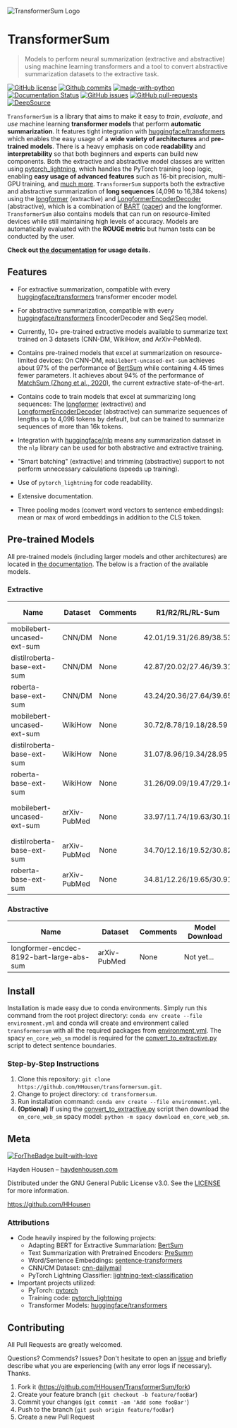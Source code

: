 ![TransformerSum Logo](doc/_static/logo.png)

# TransformerSum
> Models to perform neural summarization (extractive and abstractive) using machine learning transformers and a tool to convert abstractive summarization datasets to the extractive task.

[![GitHub license](https://img.shields.io/github/license/HHousen/TransformerSum.svg)](https://github.com/HHousen/TransformerSum/blob/master/LICENSE) [![Github commits](https://img.shields.io/github/last-commit/HHousen/TransformerSum.svg)](https://github.com/HHousen/TransformerSum/commits/master) [![made-with-python](https://img.shields.io/badge/Made%20with-Python-1f425f.svg)](https://www.python.org/) [![Documentation Status](https://readthedocs.org/projects/transformersum/badge/?version=latest)](https://transformersum.readthedocs.io/en/latest/?badge=latest) [![GitHub issues](https://img.shields.io/github/issues/HHousen/TransformerSum.svg)](https://GitHub.com/HHousen/TransformerSum/issues/) [![GitHub pull-requests](https://img.shields.io/github/issues-pr/HHousen/TransformerSum.svg)](https://GitHub.com/HHousen/TransformerSum/pull/) [![DeepSource](https://static.deepsource.io/deepsource-badge-light-mini.svg)](https://deepsource.io/gh/HHousen/TransformerSum/?ref=repository-badge)

`TransformerSum` is a library that aims to make it easy to *train*, *evaluate*, and *use* machine learning **transformer models** that perform **automatic summarization**. It features tight integration with [huggingface/transformers](https://github.com/huggingface/transformers) which enables the easy usage of a **wide variety of architectures** and **pre-trained models**. There is a heavy emphasis on code **readability** and **interpretability** so that both beginners and experts can build new components. Both the extractive and abstractive model classes are written using [pytorch_lightning](https://github.com/PyTorchLightning/pytorch-lightning), which handles the PyTorch training loop logic, enabling **easy usage of advanced features** such as 16-bit precision, multi-GPU training, and [much more](https://pytorch-lightning.readthedocs.io/). `TransformerSum` supports both the extractive and abstractive summarization of **long sequences** (4,096 to 16,384 tokens) using the [longformer](https://huggingface.co/transformers/model_doc/longformer.html) (extractive) and [LongformerEncoderDecoder](https://github.com/allenai/longformer/tree/encoderdecoder) (abstractive), which is a combination of [BART](https://huggingface.co/transformers/model_doc/bart.html) ([paper](https://arxiv.org/abs/1910.13461)) and the longformer. `TransformerSum` also contains models that can run on resource-limited devices while still maintaining high levels of accuracy. Models are automatically evaluated with the **ROUGE metric** but human tests can be conducted by the user.

**Check out [the documentation](https://transformersum.readthedocs.io/en/latest) for usage details.**

## Features

* For extractive summarization, compatible with every [huggingface/transformers](https://github.com/huggingface/transformers) transformer encoder model.
* For abstractive summarization, compatible with every [huggingface/transformers](https://github.com/huggingface/transformers) EncoderDecoder and Seq2Seq model.
* Currently, 10+ pre-trained extractive models available to summarize text trained on 3 datasets (CNN-DM, WikiHow, and ArXiv-PebMed).

* Contains pre-trained models that excel at summarization on resource-limited devices: On CNN-DM, ``mobilebert-uncased-ext-sum`` achieves about 97% of the performance of [BertSum](https://arxiv.org/abs/1903.10318) while containing 4.45 times fewer parameters. It achieves about 94% of the performance of [MatchSum (Zhong et al., 2020)](https://arxiv.org/abs/2004.08795), the current extractive state-of-the-art.
* Contains code to train models that excel at summarizing long sequences: The [longformer](https://huggingface.co/transformers/model_doc/longformer.html) (extractive) and [LongformerEncoderDecoder](https://github.com/allenai/longformer/tree/encoderdecoder) (abstractive) can summarize sequences of lengths up to 4,096 tokens by default, but can be trained to summarize sequences of more than 16k tokens.

* Integration with [huggingface/nlp](https://github.com/huggingface/nlp) means any summarization dataset in the `nlp` library can be used for both abstractive and extractive training.
* "Smart batching" (extractive) and trimming (abstractive) support to not perform unnecessary calculations (speeds up training).
* Use of `pytorch_lightning` for code readability.
* Extensive documentation.
* Three pooling modes (convert word vectors to sentence embeddings): mean or max of word embeddings in addition to the CLS token.

## Pre-trained Models

All pre-trained models (including larger models and other architectures) are located in [the documentation](https://transformersum.readthedocs.io/en/latest). The below is a fraction of the available models.

### Extractive

| Name | Dataset | Comments | R1/R2/RL/RL-Sum | Model Download | Data Download |
|-|-|-|-|-|-|
| mobilebert-uncased-ext-sum | CNN/DM | None | 42.01/19.31/26.89/38.53 | [Model](https://huggingface.co/HHousen/TransformerSum/blob/main/CNN-DM/models/mobilebert-uncased_8e-5/epoch=3.ckpt) | [CNN/DM Bert Uncased](https://huggingface.co/HHousen/TransformerSum/blob/main/CNN-DM/cnn_dm_pt_lists_5000/bert-base-uncased/bert-base-uncased.tar.gz) |
| distilroberta-base-ext-sum | CNN/DM | None | 42.87/20.02/27.46/39.31 | [Model](https://huggingface.co/HHousen/TransformerSum/blob/main/CNN-DM/models/distilroberta-base/epoch=3.ckpt) | [CNN/DM Roberta](https://huggingface.co/HHousen/TransformerSum/blob/main/CNN-DM/cnn_dm_pt_lists_5000/roberta-base/roberta-base.tar.gz) |
| roberta-base-ext-sum | CNN/DM | None | 43.24/20.36/27.64/39.65 | [Model](https://huggingface.co/HHousen/TransformerSum/blob/main/CNN-DM/models/roberta-base/epoch=3.ckpt) | [CNN/DM Roberta](https://huggingface.co/HHousen/TransformerSum/blob/main/CNN-DM/cnn_dm_pt_lists_5000/roberta-base/roberta-base.tar.gz) |
| mobilebert-uncased-ext-sum | WikiHow | None | 30.72/8.78/19.18/28.59 | [Model](https://huggingface.co/HHousen/TransformerSum/blob/main/WikiHow/models/mobilebert-uncased/epoch=3.ckpt) | [WikiHow Bert Uncased](https://huggingface.co/HHousen/TransformerSum/blob/main/WikiHow/wikihow_pt_lists_5000/bert-base-uncased/bert-base-uncased.tar.gz) |
| distilroberta-base-ext-sum | WikiHow | None | 31.07/8.96/19.34/28.95 | [Model](https://huggingface.co/HHousen/TransformerSum/blob/main/WikiHow/models/distilroberta-base/epoch=3.ckpt) | [WikiHow Roberta](https://huggingface.co/HHousen/TransformerSum/blob/main/WikiHow/wikihow_pt_lists_5000/roberta-base/roberta-base.tar.gz) |
| roberta-base-ext-sum | WikiHow | None | 31.26/09.09/19.47/29.14 | [Model](https://huggingface.co/HHousen/TransformerSum/blob/main/WikiHow/models/roberta-base/epoch=2.ckpt) | [WikiHow Roberta](https://huggingface.co/HHousen/TransformerSum/blob/main/WikiHow/wikihow_pt_lists_5000/roberta-base/roberta-base.tar.gz) |
| mobilebert-uncased-ext-sum | arXiv-PubMed | None | 33.97/11.74/19.63/30.19 | [Model](https://huggingface.co/HHousen/TransformerSum/blob/main/arXiv-PubMed/models/mobilebert-uncased/epoch=3.ckpt) | [arXiv-PubMed Bert Uncased](https://huggingface.co/HHousen/TransformerSum/blob/main/arXiv-PubMed/arxiv-pubmed_pt_lists_5000/bert-base-uncased/bert-base-uncased.tar.gz) |
| distilroberta-base-ext-sum | arXiv-PubMed | None | 34.70/12.16/19.52/30.82 | [Model](https://huggingface.co/HHousen/TransformerSum/blob/main/arXiv-PubMed/models/distilroberta-base/epoch=3.ckpt) | [arXiv-PubMed Roberta](https://huggingface.co/HHousen/TransformerSum/blob/main/arXiv-PubMed/arxiv-pubmed_pt_lists_5000/roberta-base/roberta-base.tar.gz) |
| roberta-base-ext-sum | arXiv-PubMed | None | 34.81/12.26/19.65/30.91 | [Model](https://huggingface.co/HHousen/TransformerSum/blob/main/arXiv-PubMed/models/roberta-base/epoch=2.ckpt) | [arXiv-PubMed Roberta](https://huggingface.co/HHousen/TransformerSum/blob/main/arXiv-PubMed/arxiv-pubmed_pt_lists_5000/roberta-base/roberta-base.tar.gz) |

### Abstractive

| Name | Dataset | Comments | Model Download |
|-|-|-|-|
| longformer-encdec-8192-bart-large-abs-sum | arXiv-PubMed | None | Not yet... |

## Install

Installation is made easy due to conda environments. Simply run this command from the root project directory: `conda env create --file environment.yml` and conda will create and environment called `transformersum` with all the required packages from [environment.yml](environment.yml). The spacy `en_core_web_sm` model is required for the [convert_to_extractive.py](convert_to_extractive.py) script to detect sentence boundaries.

### Step-by-Step Instructions

1. Clone this repository: `git clone https://github.com/HHousen/transformersum.git`.
2. Change to project directory: `cd transformersum`.
3. Run installation command: `conda env create --file environment.yml`.
4. **(Optional)** If using the [convert_to_extractive.py](convert_to_extractive.py) script then download the `en_core_web_sm` spacy model: `python -m spacy download en_core_web_sm`.

## Meta

[![ForTheBadge built-with-love](https://ForTheBadge.com/images/badges/built-with-love.svg)](https://GitHub.com/HHousen/)

Hayden Housen – [haydenhousen.com](https://haydenhousen.com)

Distributed under the GNU General Public License v3.0. See the [LICENSE](LICENSE) for more information.

<https://github.com/HHousen>

### Attributions

* Code heavily inspired by the following projects:
  * Adapting BERT for Extractive Summariation: [BertSum](https://github.com/nlpyang/BertSum)
  * Text Summarization with Pretrained Encoders: [PreSumm](https://github.com/nlpyang/PreSumm)
  * Word/Sentence Embeddings: [sentence-transformers](https://github.com/UKPLab/sentence-transformers)
  * CNN/CM Dataset: [cnn-dailymail](https://github.com/artmatsak/cnn-dailymail)
  * PyTorch Lightning Classifier: [lightning-text-classification](https://github.com/ricardorei/lightning-text-classification)
* Important projects utilized:
  * PyTorch: [pytorch](https://github.com/pytorch/pytorch/)
  * Training code: [pytorch_lightning](https://github.com/PyTorchLightning/pytorch-lightning/)
  * Transformer Models: [huggingface/transformers](https://github.com/huggingface/transformers)

## Contributing

All Pull Requests are greatly welcomed.

Questions? Commends? Issues? Don't hesitate to open an [issue](https://github.com/HHousen/TransformerSum/issues/new) and briefly describe what you are experiencing (with any error logs if necessary). Thanks.

1. Fork it (<https://github.com/HHousen/TransformerSum/fork>)
2. Create your feature branch (`git checkout -b feature/fooBar`)
3. Commit your changes (`git commit -am 'Add some fooBar'`)
4. Push to the branch (`git push origin feature/fooBar`)
5. Create a new Pull Request
